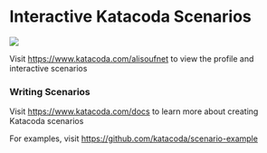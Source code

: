 # Interactive Katacoda Scenarios

[![](http://shields.katacoda.com/katacoda/alisoufnet/count.svg)](https://www.katacoda.com/alisoufnet "Get your profile on Katacoda.com")

Visit https://www.katacoda.com/alisoufnet to view the profile and interactive scenarios

### Writing Scenarios
Visit https://www.katacoda.com/docs to learn more about creating Katacoda scenarios

For examples, visit https://github.com/katacoda/scenario-example
